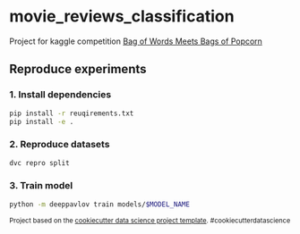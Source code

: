 # movie_reviews_classification

Project for kaggle competition [Bag of Words Meets Bags of Popcorn](https://www.kaggle.com/c/word2vec-nlp-tutorial/overview)

## Reproduce experiments

### 1. Install dependencies

```bash
pip install -r reuqirements.txt
pip install -e .
```

### 2. Reproduce datasets

```bash
dvc repro split
```

### 3. Train model

```bash
python -m deeppavlov train models/$MODEL_NAME
```

<p><small>Project based on the <a target="_blank" href="https://drivendata.github.io/cookiecutter-data-science/">cookiecutter data science project template</a>. #cookiecutterdatascience</small></p>
